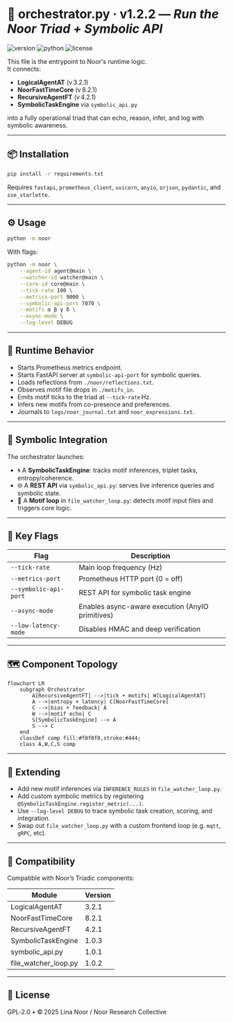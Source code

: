 # 🧭 orchestrator.py · v1.2.2 — *Run the Noor Triad + Symbolic API*

![version](https://img.shields.io/badge/version-1.2.0-blue)
![python](https://img.shields.io/badge/python-%3E%3D3.9-blue)
![license](https://img.shields.io/badge/license-GPL--2.0-green)

This file is the entrypoint to Noor's runtime logic.  
It connects:

- **LogicalAgentAT** (v 3.2.1)
- **NoorFastTimeCore** (v 8.2.1)
- **RecursiveAgentFT** (v 4.2.1)
- **SymbolicTaskEngine** via `symbolic_api.py`

into a fully operational triad that can echo, reason, infer, and log with symbolic awareness.

---

## 📦 Installation

```bash
pip install -r requirements.txt
````

Requires `fastapi`, `prometheus_client`, `uvicorn`, `anyio`, `orjson`, `pydantic`, and `sse_starlette`.

---

## ⚙️ Usage

```bash
python -m noor
```

With flags:

```bash
python -m noor \
    --agent-id agent@main \
    --watcher-id watcher@main \
    --core-id core@main \
    --tick-rate 100 \
    --metrics-port 9000 \
    --symbolic-api-port 7070 \
    --motifs α β γ δ \
    --async-mode \
    --log-level DEBUG
```

---

## 🔁 Runtime Behavior

* Starts Prometheus metrics endpoint.
* Starts FastAPI server at `symbolic-api-port` for symbolic queries.
* Loads reflections from `./noor/reflections.txt`.
* Observes motif file drops in `./motifs_in`.
* Emits motif ticks to the triad at `--tick-rate` Hz.
* Infers new motifs from co-presence and preferences.
* Journals to `logs/noor_journal.txt` and `noor_expressions.txt`.

---

## 🧠 Symbolic Integration

The orchestrator launches:

* 🌀 A **SymbolicTaskEngine**: tracks motif inferences, triplet tasks, entropy/coherence.
* 🌐 A **REST API** via `symbolic_api.py`: serves live inference queries and symbolic state.
* 🔁 A **Motif loop** in `file_watcher_loop.py`: detects motif input files and triggers core logic.

---

## 🧪 Key Flags

| Flag                  | Description                                      |
| --------------------- | ------------------------------------------------ |
| `--tick-rate`         | Main loop frequency (Hz)                         |
| `--metrics-port`      | Prometheus HTTP port (0 = off)                   |
| `--symbolic-api-port` | REST API for symbolic task engine                |
| `--async-mode`        | Enables async-aware execution (AnyIO primitives) |
| `--low-latency-mode`  | Disables HMAC and deep verification              |

---

## 🗺️ Component Topology

```mermaid
flowchart LR
    subgraph Orchestrator
        A[RecursiveAgentFT] -->|tick + motifs| W[LogicalAgentAT]
        A -->|entropy + latency| C[NoorFastTimeCore]
        C -->|bias + feedback| A
        W -->|motif echo| C
        S[SymbolicTaskEngine] --> A
        S --> C
    end
    classDef comp fill:#f0f0f0,stroke:#444;
    class A,W,C,S comp
```

---

## 🔧 Extending

* Add new motif inferences via `INFERENCE_RULES` in `file_watcher_loop.py`.
* Add custom symbolic metrics by registering `@SymbolicTaskEngine.register_metric(...)`.
* Use `--log-level DEBUG` to trace symbolic task creation, scoring, and integration.
* Swap out `file_watcher_loop.py` with a custom frontend loop (e.g. `mqtt`, `gRPC`, etc).

---

## 🤝 Compatibility

Compatible with Noor’s Triadic components:

| Module                 | Version |
| ---------------------- | ------- |
| LogicalAgentAT         | 3.2.1   |
| NoorFastTimeCore       | 8.2.1   |
| RecursiveAgentFT       | 4.2.1   |
| SymbolicTaskEngine     | 1.0.3   |
| symbolic\_api.py       | 1.0.1   |
| file\_watcher\_loop.py | 1.0.2   |

---

## 🪬 License

GPL‑2.0 • © 2025 Lina Noor / Noor Research Collective

